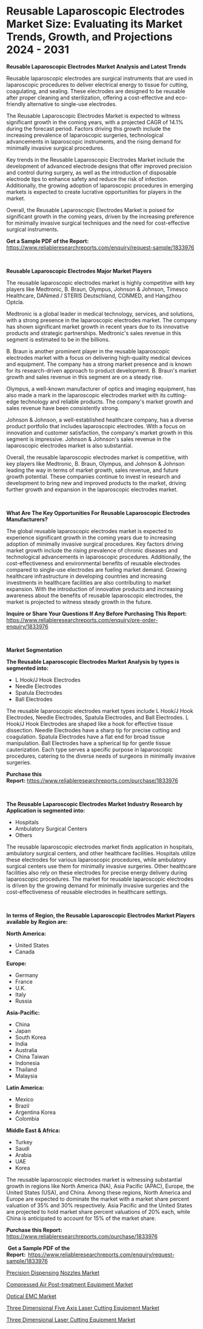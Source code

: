 <p><h1>Reusable Laparoscopic Electrodes Market Size: Evaluating its Market Trends, Growth, and Projections 2024 - 2031</h1></p><p><strong>Reusable Laparoscopic Electrodes Market Analysis and Latest Trends</strong></p>
<p><p>Reusable laparoscopic electrodes are surgical instruments that are used in laparoscopic procedures to deliver electrical energy to tissue for cutting, coagulating, and sealing. These electrodes are designed to be reusable after proper cleaning and sterilization, offering a cost-effective and eco-friendly alternative to single-use electrodes.</p><p>The Reusable Laparoscopic Electrodes Market is expected to witness significant growth in the coming years, with a projected CAGR of 14.1% during the forecast period. Factors driving this growth include the increasing prevalence of laparoscopic surgeries, technological advancements in laparoscopic instruments, and the rising demand for minimally invasive surgical procedures.</p><p>Key trends in the Reusable Laparoscopic Electrodes Market include the development of advanced electrode designs that offer improved precision and control during surgery, as well as the introduction of disposable electrode tips to enhance safety and reduce the risk of infection. Additionally, the growing adoption of laparoscopic procedures in emerging markets is expected to create lucrative opportunities for players in the market.</p><p>Overall, the Reusable Laparoscopic Electrodes Market is poised for significant growth in the coming years, driven by the increasing preference for minimally invasive surgical techniques and the need for cost-effective surgical instruments.</p></p>
<p><strong>Get a Sample PDF of the Report:&nbsp;</strong> <a href="https://www.reliableresearchreports.com/enquiry/request-sample/1833976">https://www.reliableresearchreports.com/enquiry/request-sample/1833976</a></p>
<p>&nbsp;</p>
<p><strong>Reusable Laparoscopic Electrodes Major Market Players</strong></p>
<p><p>The reusable laparoscopic electrodes market is highly competitive with key players like Medtronic, B. Braun, Olympus, Johnson & Johnson, Timesco Healthcare, DANmed / STERIS Deutschland, CONMED, and Hangzhou Optcla. </p><p>Medtronic is a global leader in medical technology, services, and solutions, with a strong presence in the laparoscopic electrodes market. The company has shown significant market growth in recent years due to its innovative products and strategic partnerships. Medtronic's sales revenue in this segment is estimated to be in the billions.</p><p>B. Braun is another prominent player in the reusable laparoscopic electrodes market with a focus on delivering high-quality medical devices and equipment. The company has a strong market presence and is known for its research-driven approach to product development. B. Braun's market growth and sales revenue in this segment are on a steady rise.</p><p>Olympus, a well-known manufacturer of optics and imaging equipment, has also made a mark in the laparoscopic electrodes market with its cutting-edge technology and reliable products. The company's market growth and sales revenue have been consistently strong.</p><p>Johnson & Johnson, a well-established healthcare company, has a diverse product portfolio that includes laparoscopic electrodes. With a focus on innovation and customer satisfaction, the company's market growth in this segment is impressive. Johnson & Johnson's sales revenue in the laparoscopic electrodes market is also substantial.</p><p>Overall, the reusable laparoscopic electrodes market is competitive, with key players like Medtronic, B. Braun, Olympus, and Johnson & Johnson leading the way in terms of market growth, sales revenue, and future growth potential. These companies continue to invest in research and development to bring new and improved products to the market, driving further growth and expansion in the laparoscopic electrodes market.</p></p>
<p>&nbsp;</p>
<p><strong>What Are The Key Opportunities For Reusable Laparoscopic Electrodes Manufacturers?</strong></p>
<p><p>The global reusable laparoscopic electrodes market is expected to experience significant growth in the coming years due to increasing adoption of minimally invasive surgical procedures. Key factors driving market growth include the rising prevalence of chronic diseases and technological advancements in laparoscopic procedures. Additionally, the cost-effectiveness and environmental benefits of reusable electrodes compared to single-use electrodes are fueling market demand. Growing healthcare infrastructure in developing countries and increasing investments in healthcare facilities are also contributing to market expansion. With the introduction of innovative products and increasing awareness about the benefits of reusable laparoscopic electrodes, the market is projected to witness steady growth in the future.</p></p>
<p><strong>Inquire or Share Your Questions If Any Before Purchasing This Report:</strong> <a href="https://www.reliableresearchreports.com/enquiry/pre-order-enquiry/1833976">https://www.reliableresearchreports.com/enquiry/pre-order-enquiry/1833976</a></p>
<p>&nbsp;</p>
<p><strong>Market Segmentation</strong></p>
<p><strong>The Reusable Laparoscopic Electrodes Market Analysis by types is segmented into:</strong></p>
<p><ul><li>L Hook/J Hook Electrodes</li><li>Needle Electrodes</li><li>Spatula Electrodes</li><li>Ball Electrodes</li></ul></p>
<p><p>The reusable laparoscopic electrodes market types include L Hook/J Hook Electrodes, Needle Electrodes, Spatula Electrodes, and Ball Electrodes. L Hook/J Hook Electrodes are shaped like a hook for effective tissue dissection. Needle Electrodes have a sharp tip for precise cutting and coagulation. Spatula Electrodes have a flat end for broad tissue manipulation. Ball Electrodes have a spherical tip for gentle tissue cauterization. Each type serves a specific purpose in laparoscopic procedures, catering to the diverse needs of surgeons in minimally invasive surgeries.</p></p>
<p><strong>Purchase this Report:&nbsp;</strong><a href="https://www.reliableresearchreports.com/purchase/1833976">https://www.reliableresearchreports.com/purchase/1833976</a></p>
<p>&nbsp;</p>
<p><strong>The Reusable Laparoscopic Electrodes Market Industry Research by Application is segmented into:</strong></p>
<p><ul><li>Hospitals</li><li>Ambulatory Surgical Centers</li><li>Others</li></ul></p>
<p><p>The reusable laparoscopic electrodes market finds application in hospitals, ambulatory surgical centers, and other healthcare facilities. Hospitals utilize these electrodes for various laparoscopic procedures, while ambulatory surgical centers use them for minimally invasive surgeries. Other healthcare facilities also rely on these electrodes for precise energy delivery during laparoscopic procedures. The market for reusable laparoscopic electrodes is driven by the growing demand for minimally invasive surgeries and the cost-effectiveness of reusable electrodes in healthcare settings.</p></p>
<p>&nbsp;</p>
<p><strong>In terms of Region, the Reusable Laparoscopic Electrodes Market Players available by Region are:</strong></p>
<p>
    <p> <strong> North America: </strong>
        <ul>
            <li>United States</li>
            <li>Canada</li>
        </ul>
        </p> 
    <p> <strong> Europe: </strong>
        <ul>
            <li>Germany</li>
            <li>France</li>
            <li>U.K.</li>
            <li>Italy</li>
            <li>Russia</li>
        </ul>
        </p> 
    <p> <strong> Asia-Pacific: </strong>
        <ul>
            <li>China</li>
            <li>Japan</li>
            <li>South Korea</li>
            <li>India</li>
            <li>Australia</li>
            <li>China Taiwan</li>
            <li>Indonesia</li>
            <li>Thailand</li>
            <li>Malaysia</li>
        </ul>
        </p> 
    <p> <strong> Latin America: </strong>
        <ul>
            <li>Mexico</li>
            <li>Brazil</li>
            <li>Argentina Korea</li>
            <li>Colombia</li>
        </ul>
        </p> 
    <p> <strong> Middle East & Africa: </strong>
        <ul>
            <li>Turkey</li>
            <li>Saudi</li>
            <li>Arabia</li>
            <li>UAE</li>
            <li>Korea</li>
        </ul>
    </p>
    </p>
<p><p>The reusable laparoscopic electrodes market is witnessing substantial growth in regions like North America (NA), Asia Pacific (APAC), Europe, the United States (USA), and China. Among these regions, North America and Europe are expected to dominate the market with a market share percent valuation of 35% and 30% respectively. Asia Pacific and the United States are projected to hold market share percent valuations of 20% each, while China is anticipated to account for 15% of the market share.</p></p>
<p><strong>Purchase this Report: </strong><a href="https://www.reliableresearchreports.com/purchase/1833976">https://www.reliableresearchreports.com/purchase/1833976</a></p>
<p>&nbsp;<strong>Get a Sample PDF of the Report:&nbsp;&nbsp;</strong><a href="https://www.reliableresearchreports.com/enquiry/request-sample/1833976">https://www.reliableresearchreports.com/enquiry/request-sample/1833976</a></p>
<p><strong></strong></p>
<p><p><a href="https://github.com/nathandecarvalho/Market-Research-Report-List-2/blob/main/precision-dispensing-nozzles-market.md">Precision Dispensing Nozzles Market</a></p><p><a href="https://github.com/singletonthaxterkelliehr2df/Market-Research-Report-List-1/blob/main/compressed-air-post-treatment-equipment-market.md">Compressed Air Post-treatment Equipment Market</a></p><p><a href="https://github.com/julyju69/Market-Research-Report-List-2/blob/main/optical-emc-market.md">Optical EMC Market</a></p><p><a href="https://github.com/kosella/Market-Research-Report-List-2/blob/main/three-dimensional-five-axis-laser-cutting-equipment-market.md">Three Dimensional Five Axis Laser Cutting Equipment Market</a></p><p><a href="https://github.com/kufem1/Market-Research-Report-List-1/blob/main/three-dimensional-laser-cutting-equipment-market.md">Three Dimensional Laser Cutting Equipment Market</a></p></p>